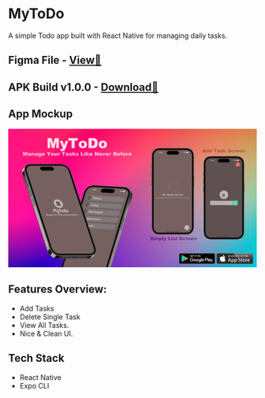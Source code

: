 # MyToDo

A simple Todo app built with React Native for managing daily tasks. 


## Figma File - [View🫵](https://www.figma.com/file/BAjophVrJHaCpXyZau9i76/MyTodo)



## APK Build v1.0.0 - [Download🫵](https://expo.dev/artifacts/eas/aagjdma17qavTQykkiMo1U.apk)



## App Mockup

![App Mockup](https://github.com/shakilahmedatik/mytodo/raw/main/assets/MyToDo%20Mockup.jpg)

## Features Overview:

- Add Tasks
- Delete Single Task
- View All Tasks.
- Nice & Clean UI.

## Tech Stack

- React Native
- Expo CLI
